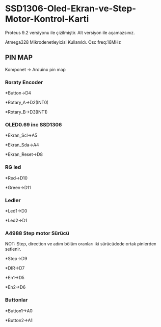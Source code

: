 # SSD1306-Oled-Ekran-ve-Step-Motor-Kontrol-Karti

Proteus 9.2 versiyonu ile çizilmiştir. Alt versiyon ile açamazsınız.

Atmega328 Mikrodenetleyicisi Kullanıldı.
Osc freq:16MHz





## PIN MAP


Komponet                         ->              Arduino pin map

### Roraty Encoder

 *Button->D4
 
 *Rotary_A->D2(INT0)
 
 *Rotary_B->D3(INT1)

### OLED0.69 inc SSD1306

 *Ekran_Scl->A5
 
 *Ekran_Sda->A4
 
 *Ekran_Reset->D8

### RG led

 *Red->D10
 
 *Green->D11

### Ledler

 *Led1->D0
 
 *Led2->D1

### A4988 Step motor Sürücü

NOT: Step, direction ve adım bölüm oranları iki sürücüdede ortak pinlerden setlenir.

 *Step->D9
 
 *DIR->D7
 
 *En1->D5
 
 *En2->D6

### Buttonlar

 *Button1->A0
 
 *Button2->A1





